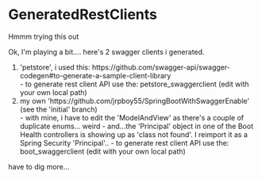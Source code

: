 # GeneratedRestClients
Hmmm trying this out

Ok, I'm playing a bit.... here's 2 swagger clients i generated.

<ol>
<li> 'petstore', i used this: https://github.com/swagger-api/swagger-codegen#to-generate-a-sample-client-library</li>
- to generate rest client API use the: petstore_swaggerclient  (edit with your own local path)

<li> my own 'https://github.com/jrpboy55/SpringBootWithSwaggerEnable' (see the 'initial' branch)</li>
- with mine, i have to edit the 'ModelAndView' as there's a couple of duplicate enums... weird
- and...the 'Principal' object in one of the Boot Health controllers is showing up as 'class not found'. I reimport it as a Spring Security 'Principal'..
- to generate rest client API use the: boot_swaggerclient (edit with your own local path)
</ol>
have to dig more...
